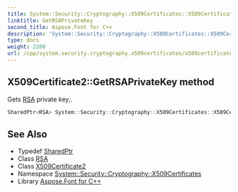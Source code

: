 ```yaml
---
title: System::Security::Cryptography::X509Certificates::X509Certificate2::GetRSAPrivateKey method
linktitle: GetRSAPrivateKey
second_title: Aspose.Font for C++
description: 'System::Security::Cryptography::X509Certificates::X509Certificate2::GetRSAPrivateKey method. Gets RSA private key; in C++.'
type: docs
weight: 2200
url: /cpp/system.security.cryptography.x509certificates/x509certificate2/getrsaprivatekey/
---
```

## X509Certificate2::GetRSAPrivateKey method


Gets [RSA](../../../system.security.cryptography/rsa/) private key;.

```cpp
SharedPtr<RSA> System::Security::Cryptography::X509Certificates::X509Certificate2::GetRSAPrivateKey() const
```

## See Also

* Typedef [SharedPtr](../../../system/sharedptr/)
* Class [RSA](../../../system.security.cryptography/rsa/)
* Class [X509Certificate2](../)
* Namespace [System::Security::Cryptography::X509Certificates](../../)
* Library [Aspose.Font for C++](../../../)
